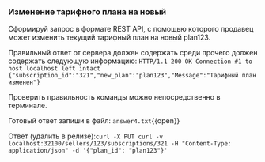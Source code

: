 ### Изменение тарифного плана на новый

Сформируй запрос в формате REST API, с помощью которого продавец может изменить текущий тарифный план на новый plan123.

Правильный ответ от сервера должен содержать среди прочего должен содержать следующую информацию:
`
HTTP/1.1 200 OK
Connection #1 to host localhost left intact
{"subscription_id":"321","new_plan":"plan123","Message":"Тарифный план изменен"}
`

Проверить правильность команды можно непосредственно в терминале.

Готовый ответ запиши в файл:
`answer4.txt`{{open}}

Ответ (удалить в релизе):`curl -X PUT curl -v localhost:32100/sellers/123/subscriptions/321 -H "Content-Type: application/json" -d '{"plan_id": "plan123"}'`